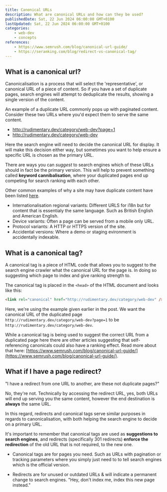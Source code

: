 ```yaml
---
title: Canonical URLs
description: What are canonical URLs and how can they be used?
publishedDate: Sat, 22 Jun 2024 06:00:00 GMT+0100
lastUpdated: Sat, 22 Jun 2024 06:00:00 GMT+0100
categories:
    - web-dev
    - concepts
references:
    - https://www.semrush.com/blog/canonical-url-guide/
    - https://seranking.com/blog/redirect-vs-canonical-tag/
---
```


## What is a canonical url?

Canonicalisation is a process that will select the 'representative', or canonical URL of a piece of content. So if you have a set of duplicate pages, search engines will attempt to deduplicate the results, showing a single version of the content.

An example of a duplicate URL commonly pops up with paginated content. Consider these two URLs where you'd expect them to serve the same content.

- http://rudimentary.dev/category/web-dev?page=1
- http://rudimentary.dev/category/web-dev

Here the search engine will need to decide the canonical URL for display. It will make this decision either way, but sometimes you want to help ensure a specific URL is chosen as the primary URL.

There are ways you can *suggest* to search engines which of these URLs should in fact be the primary version. This will help to prevent something called **keyword cannibalisation**, where your duplicated pages end up competing for search ranking with each other.

Other common examples of why a site may have duplicate content have been listed [here](https://developers.google.com/search/docs/crawling-indexing/canonicalization).

- Internationalisation regional variants: Different URLS for i18n but for content that is essentialy the same language. Such as British English and American English.
- Device variants: Often a page can be served from a mobile only URL.
- Protocol variants: A HTTP or HTTPS version of the site.
- Accidental versions: Where a demo or staging evironment is accidentally indexable.

## What is a canonical tag?

A canonical tag is a piece of HTML code that allows you to suggest to the search engine crawler what the canonical URL for the page is. In doing so suggesting which page to index and give ranking strength to.

The canonical tag is placed in the ```<head>``` of the HTML document and looks like this:

```html
<link rel="canonical" href="http://rudimentary.dev/category/web-dev" />
```

Here, we're using the example given earlier in the post. We want the canonical URL of the duplicated page `http://rudimentary.dev/category/web-dev?page=1` to be `http://rudimentary.dev/category/web-dev`.

While a canonical tag is being used to suggest the correct URL from a duplicated page here there are other articles suggesting that self-referencing canonicals could also have a ranking effect. Read more about that here: [https://www.semrush.com/blog/canonical-url-guide/](https://www.semrush.com/blog/canonical-url-guide/).

## What if I have a page redirect?

"I have a redirect from one URL to another, are these not duplicate pages?"

No, they're not. Technically by accessing the redirect URL, yes, both URLs will end up serving you the same content, however the end destination is **always** the same URL.

In this regard, redirects and canonical tags serve similar purposes in regards to canonicalisation, with both helping the search engine to decide on a primary URL.

It's important to remember that canonical tags are used as **suggestions to search engines**, and redirects (specifically 301 redirects) **enforce the redirection** of the old URL that is not required, to the new one.

- Canonical tags are for pages you need. Such as URLs with pagination or tracking parameters where you simply just need to to tell search engines which is the official version.

- Redirects are for unused or outdated URLs & will indicate a permanent change to search engines. "Hey, don't index me, index this new page instead."
